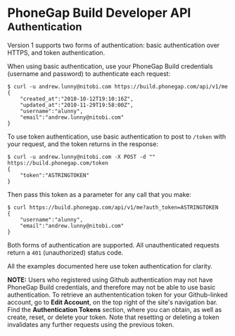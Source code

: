 # PhoneGap Build Developer API <small>Authentication</small>

Version 1 supports two forms of authentication: basic authentication over HTTPS, and token authentication.

When using basic authentication, use your PhoneGap Build credentials (username and password) to authenticate each request:

    $ curl -u andrew.lunny@nitobi.com https://build.phonegap.com/api/v1/me
    {
        "created_at":"2010-10-12T19:10:16Z",
        "updated_at":"2010-11-29T19:58:00Z",
        "username":"alunny",
        "email":"andrew.lunny@nitobi.com"
    }

To use token authentication, use basic authentication to post to `/token` with your request, and the token returns in the response:

    $ curl -u andrew.lunny@nitobi.com -X POST -d "" https://build.phonegap.com/token
    {
        "token":"ASTRINGTOKEN"
    }

Then pass this token as a parameter for any call that you make:

    $ curl https://build.phonegap.com/api/v1/me?auth_token=ASTRINGTOKEN
    {
        "username":"alunny",
        "email":"andrew.lunny@nitobi.com"
    }

Both forms of authentication are supported. All unauthenticated requests return a `401` (unauthorized) status code.

All the examples documented here use token authentication for clarity.

__NOTE:__ Users who registered using Github authentication may not have PhoneGap Build credentials, and therefore may not be able to use basic authentication. To retrieve an authententication token for your Github-linked account, go to __Edit Account__, on the top right of the site's navigation bar. Find the __Authentication Tokens__ section, where you can obtain, as well as create, reset, or delete your token. Note that resetting or deleting a token invalidates any further requests using the previous token.

